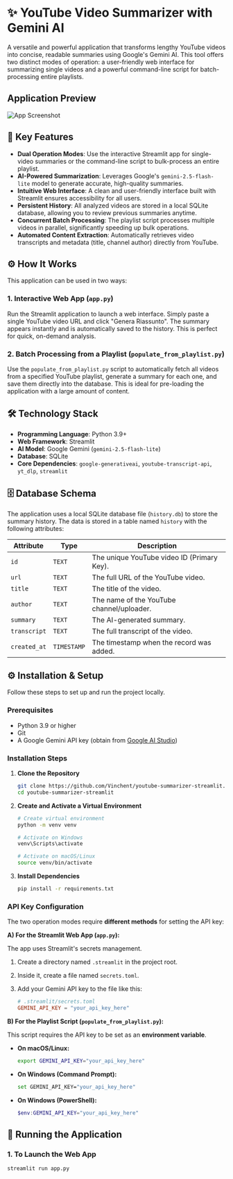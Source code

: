 # ✨ YouTube Video Summarizer with Gemini AI

A versatile and powerful application that transforms lengthy YouTube videos into concise, readable summaries using Google's Gemini AI. This tool offers two distinct modes of operation: a user-friendly web interface for summarizing single videos and a powerful command-line script for batch-processing entire playlists.

## Application Preview

![App Screenshot](https://i.imgur.com/OYJO7V7.png)

## 🚀 Key Features

- **Dual Operation Modes**: Use the interactive Streamlit app for single-video summaries or the command-line script to bulk-process an entire playlist.
- **AI-Powered Summarization**: Leverages Google's `gemini-2.5-flash-lite` model to generate accurate, high-quality summaries.
- **Intuitive Web Interface**: A clean and user-friendly interface built with Streamlit ensures accessibility for all users.
- **Persistent History**: All analyzed videos are stored in a local SQLite database, allowing you to review previous summaries anytime.
- **Concurrent Batch Processing**: The playlist script processes multiple videos in parallel, significantly speeding up bulk operations.
- **Automated Content Extraction**: Automatically retrieves video transcripts and metadata (title, channel author) directly from YouTube.

## ⚙️ How It Works

This application can be used in two ways:

### 1. Interactive Web App (`app.py`)
Run the Streamlit application to launch a web interface. Simply paste a single YouTube video URL and click "Genera Riassunto". The summary appears instantly and is automatically saved to the history. This is perfect for quick, on-demand analysis.

### 2. Batch Processing from a Playlist (`populate_from_playlist.py`)
Use the `populate_from_playlist.py` script to automatically fetch all videos from a specified YouTube playlist, generate a summary for each one, and save them directly into the database. This is ideal for pre-loading the application with a large amount of content.

## 🛠️ Technology Stack

- **Programming Language**: Python 3.9+
- **Web Framework**: Streamlit
- **AI Model**: Google Gemini (`gemini-2.5-flash-lite`)
- **Database**: SQLite
- **Core Dependencies**: `google-generativeai`, `youtube-transcript-api`, `yt_dlp`, `streamlit`

## 🗄️ Database Schema

The application uses a local SQLite database file (`history.db`) to store the summary history. The data is stored in a table named `history` with the following attributes:

| Attribute    | Type      | Description                                              |
|--------------|-----------|----------------------------------------------------------|
| `id`         | `TEXT`    | The unique YouTube video ID (Primary Key).               |
| `url`        | `TEXT`    | The full URL of the YouTube video.                       |
| `title`      | `TEXT`    | The title of the video.                                  |
| `author`     | `TEXT`    | The name of the YouTube channel/uploader.                |
| `summary`    | `TEXT`    | The AI-generated summary.                                |
| `transcript` | `TEXT`    | The full transcript of the video.                        |
| `created_at` | `TIMESTAMP`| The timestamp when the record was added.                |

## ⚙️ Installation & Setup

Follow these steps to set up and run the project locally.

### Prerequisites

- Python 3.9 or higher
- Git
- A Google Gemini API key (obtain from [Google AI Studio](https://aistudio.google.com/))

### Installation Steps

1.  **Clone the Repository**
    ```bash
    git clone https://github.com/Vinchent/youtube-summarizer-streamlit.git
    cd youtube-summarizer-streamlit
    ```

2.  **Create and Activate a Virtual Environment**
    ```bash
    # Create virtual environment
    python -m venv venv

    # Activate on Windows
    venv\Scripts\activate

    # Activate on macOS/Linux
    source venv/bin/activate
    ```

3.  **Install Dependencies**
    ```bash
    pip install -r requirements.txt
    ```

### API Key Configuration

The two operation modes require **different methods** for setting the API key:

**A) For the Streamlit Web App (`app.py`):**

The app uses Streamlit's secrets management.

1.  Create a directory named `.streamlit` in the project root.
2.  Inside it, create a file named `secrets.toml`.
3.  Add your Gemini API key to the file like this:

    ```toml
    # .streamlit/secrets.toml
    GEMINI_API_KEY = "your_api_key_here"
    ```

**B) For the Playlist Script (`populate_from_playlist.py`):**

This script requires the API key to be set as an **environment variable**.

-   **On macOS/Linux:**
    ```bash
    export GEMINI_API_KEY="your_api_key_here"
    ```
-   **On Windows (Command Prompt):**
    ```bash
    set GEMINI_API_KEY="your_api_key_here"
    ```
-   **On Windows (PowerShell):**
    ```powershell
    $env:GEMINI_API_KEY="your_api_key_here"
    ```

## 🚀 Running the Application

### 1. To Launch the Web App
```bash
streamlit run app.py

